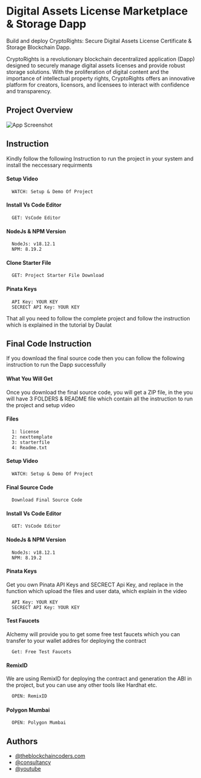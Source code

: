 # Digital Assets License Marketplace & Storage Dapp

Build and deploy CryptoRights: Secure Digital Assets License Certificate & Storage Blockchain Dapp.

CryptoRights is a revolutionary blockchain decentralized application (Dapp) designed to securely manage digital assets licenses and provide robust storage solutions. With the proliferation of digital content and the importance of intellectual property rights, CryptoRights offers an innovative platform for creators, licensors, and licensees to interact with confidence and transparency.

## Project Overview

![App Screenshot](https://www.daulathussain.com/wp-content/uploads/2024/02/blockchain-storage-dapp.png)

## Instruction

Kindly follow the following Instruction to run the project in your system and install the neccessary requirments

#### Setup Video

```https://code.visualstudio.com/download
  WATCH: Setup & Demo Of Project
```

#### Install Vs Code Editor

```https://code.visualstudio.com/download
  GET: VsCode Editor
```

#### NodeJs & NPM Version

```https://nodejs.org/en/download
  NodeJs: v18.12.1
  NPM: 8.19.2
```

#### Clone Starter File

```https://www.theblockchaincoders.com/solidity-interview-question
  GET: Project Starter File Download
```

#### Pinata Keys

```https://www.pinata.cloud/
  API Key: YOUR KEY
  SECRECT API Key: YOUR KEY
```

That all you need to follow the complete project and follow the instruction which is explained in the tutorial by Daulat

## Final Code Instruction

If you download the final source code then you can follow the following instruction to run the Dapp successfully

#### What You Will Get

Once you download the final source code, you will get a ZIP file, in the you will have 3 FOLDERS & README file which contain all the instruction to run the project and setup video

#### Files

```#
  1: license
  2: nexttemplate
  3: starterfile
  4: Readme.txt
```

#### Setup Video

```https://code.visualstudio.com/download
  WATCH: Setup & Demo Of Project
```

#### Final Source Code

```https://www.theblockchaincoders.com/SourceCode
  Download Final Source Code
```

#### Install Vs Code Editor

```https://code.visualstudio.com/download
  GET: VsCode Editor
```

#### NodeJs & NPM Version

```https://nodejs.org/en/download
  NodeJs: v18.12.1
  NPM: 8.19.2
```

#### Pinata Keys

Get you own Pinata API Keys and SECRECT Api Key, and replace in the function which upload the files and user data, which explain in the video

```https://www.pinata.cloud/
  API Key: YOUR KEY
  SECRECT API Key: YOUR KEY
```

#### Test Faucets

Alchemy will provide you to get some free test faucets which you can transfer to your wallet addres for deploying the contract

```https://www.alchemy.com/faucets
  Get: Free Test Faucets
```

#### RemixID

We are using RemixID for deploying the contract and generation the ABI in the project, but you can use any other tools like Hardhat etc.

```https://remix-project.org
  OPEN: RemixID
```

#### Polygon Mumbai

```https://mumbai.polygonscan.com/
  OPEN: Polygon Mumbai
```

## Authors

- [@theblockchaincoders.com](https://www.theblockchaincoders.com/)
- [@consultancy](https://www.theblockchaincoders.com/consultancy)
- [@youtube](https://www.youtube.com/@daulathussain)
